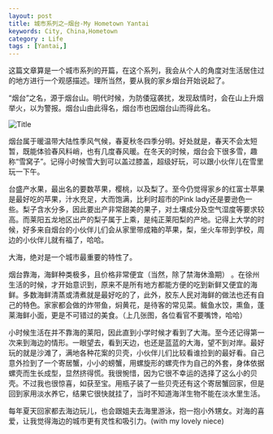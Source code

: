 ```yaml
---
layout: post
title: 城市系列之—烟台-My Hometown Yantai 
keywords: City, China,Hometown
category : Life
tags : [Yantai,]
---
```


这篇文章算是一个城市系列的开篇，在这个系列，我会从个人的角度对生活居住过的地方进行一个观感描述。理所当然，要从我的家乡烟台开始说起了。

“烟台”之名，源于烟台山。明代时候，为防倭寇袭扰，发现敌情时，会在山上升烟举火，以为警报。烟台山由此得名，烟台市也因烟台山而得此名。

![](/images/yantai_1.jpgg "Title")            

烟台属于暖温带大陆性季风气候，春夏秋冬四季分明。好处就是，春天不会太短暂，既能体验春风料峭，也有几度春风暖。在冬天的时候，烟台会下很多雪，趣称“雪窝子”。记得小时候雪大到可以盖过膝盖，超级好玩，可以跟小伙伴儿在雪里玩一下午。

台盛产水果，最出名的要数苹果，樱桃，以及梨了。至今仍觉得家乡的红富士苹果是最好吃的苹果，汁水充足，大而饱满，比利时超市的Pink lady还是要逊色一些。梨子含水分多，因此要出产非常甜美的果子，对土壤成分及空气湿度等要求较高。而莱阳五龙地区出产的梨子属于上乘，是纯正莱阳梨的产地。记得上大学的时候，好多来自烟台的小伙伴儿们会从家里带成箱的苹果，梨，坐火车带到学校，周边的小伙伴儿就有福了，哈哈。

大海，绝对是一个城市最重要的特性了。

烟台靠海，海鲜种类极多，且价格非常便宜（当然，除了禁海休渔期） 。在徐州生活的时候，才开始意识到，原来不是所有地方都能方便的吃到新鲜又便宜的海鲜。多数海鲜清蒸或清煮就是最好吃的了，此外，胶东人民对海鲜的做法也还有自己的特色。家家都会做的炸带鱼，焖黄花，是待客的常见菜。鲅鱼水饺，熏鱼，蓬莱海鲜小面，更是不可错过的美食。（上几张图，各位看官不要嘴馋，哈哈）

小时候生活在并不靠海的莱阳，因此直到小学时候才看到了大海。至今还记得第一次来到海边的情形。一眼望去，看到天边，也还是蓝蓝的大海，望不到对岸。最好玩的就是沙滩了，满地各种花案的贝壳，小伙伴儿们比较看谁捡到的最好看。自己意外捡到了一个寄居蟹，小小的螃蟹，用螺旋形的螺壳作为自己的外套，身体依据螺壳而生长成型，显然挤得慌。我很惋惜，因为它很不幸运的选择了这么小的贝壳。不过我也很惊喜，如获至宝。用瓶子装了一些贝壳还有这个寄居蟹回家，但是回到家用淡水养它，结果它很快就挂了，当时不知道海洋生物不能在淡水里生活。

每年夏天回家都去海边玩儿，也会跟姐夫去海里游泳，抱一抱小外甥女。对海的喜爱，让我觉得海边的城市更有灵性和吸引力。(with my lovely niece)


